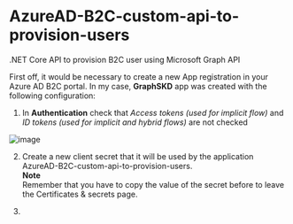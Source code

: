 # AzureAD-B2C-custom-api-to-provision-users
.NET Core API to provision B2C user using Microsoft Graph API

First off, it would be necessary to create a new App registration in your Azure AD B2C portal. In my case, **GraphSKD** app was created with the following configuration:  
  
1. In **Authentication** check that _Access tokens (used for implicit flow)_ and _ID tokens (used for implicit and hybrid flows)_ are not checked  
  
![image](https://user-images.githubusercontent.com/2305432/155539808-66bf4828-fee1-40fc-b0ab-a89e53846383.png)
  
2. Create a new client secret that it will be used by the application AzureAD-B2C-custom-api-to-provision-users.    
**Note**  
Remember that you have to copy the value of the secret before to leave the Certificates & secrets page.  
  
3. 
